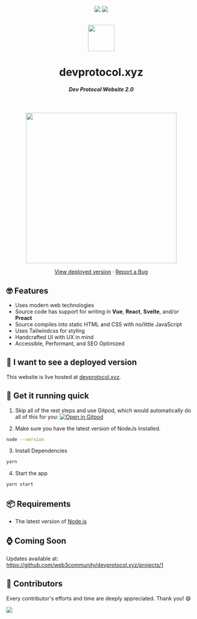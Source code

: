<div align="center"><p><a href="https://app.netlify.com/sites/devprotocol/deploys"><img src="https://img.shields.io/netlify/bddfebe4-8553-4de6-9ddb-522ce7f67842?style=flat-square&logo=netlify"></a> <a href="https://discord.gg/VwJp4KM"><img src="https://img.shields.io/discord/547215761341546497?style=flat-square&logo=discord"></a> </p><br> <img height="70px" src="https://github.com/web3community/devprotocol.xyz/raw/main/public/assets/logo.png"><br><h1>devprotocol.xyz</h1><h5>Dev Protocol Website 2.0</h5><br><p><img src="https://user-images.githubusercontent.com/91655303/136316732-199891d1-9983-4370-b221-e972bc566d22.png" height="400"></p><p><a href="https://user-images.githubusercontent.com/91655303/136316732-199891d1-9983-4370-b221-e972bc566d22.png"></a> <a href="https://devprotocol.xyz/">View deployed version</a> · <a href="https://github.com/web3community/devprotocol.xyz/issues/new?assignees=&labels=bug&template=bug_report.yml&title=%5BBUG%5D+%3Cdescription%3E">Report a Bug</a></p></div>

## 🤓 Features

*   Uses modern web technologies
*   Source code has support for writing in **Vue**, **React**, **Svelte**, and/or **Preact**
*   Source compiles into static HTML and CSS with no/little JavaScript
*   Uses Tailwindcss for styling
*   Handcrafted UI with UX in mind
*   Accessible, Performant, and SEO Optimized

## 🤔 I want to see a deployed version

This website is live hosted at [devprotocol.xyz](https://devprotocol.xyz).

## 🚀 Get it running quick

1.  Skip all of the rest steps and use Gitpod, which would automatically do all of this for you: [![Open in Gitpod](https://gitpod.io/button/open-in-gitpod.svg)](https://gitpod.io/#https://github.com/web3community/devprotocol.xyz)

2.  Make sure you have the latest version of NodeJs Installed.

```bash
node --version
```

3.  Install Dependencies

```bash
yarn
```

4.  Start the app

```bash
yarn start
```

## 📦 Requirements

*   The latest version of [Node.js](https://nodejs.org)

## ⌚ Coming Soon

Updates available at: https://github.com/web3community/devprotocol.xyz/projects/1

## 💖 Contributors

Every contributor's efforts and time are deeply appreciated. Thank you! :smile:

<a href = "https://github.com/web3community/devprotocol.xyz/graphs/contributors">
  <img src = "https://contrib.rocks/image?repo=web3community/devprotocol.xyz"/>
</a>
